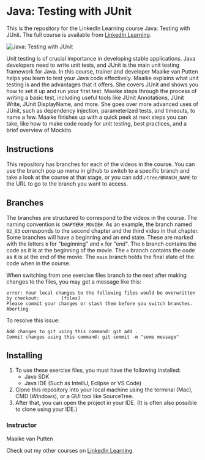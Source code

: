 # Java: Testing with JUnit

This is the repository for the LinkedIn Learning course Java: Testing with JUnit. The full course is available
from [LinkedIn Learning][lil-course-url].

![Java: Testing with JUnit][lil-thumbnail-url]

Unit testing is of crucial importance in developing stable applications. Java developers need to write unit tests, and
JUnit is the main unit testing framework for Java. In this course, trainer and developer Maaike van Putten helps you
learn to test your Java code effectively. Maaike explains what unit testing is and the advantages that it offers. She
covers JUnit and shows you how to set it up and run your first test. Maaike steps through the process of writing a basic
test, including useful tools like JUnit Annotations, JUnit Write, JUnit DisplayName, and more. She goes over more
advanced uses of JUnit, such as dependency injection, parameterized tests, and timeouts, to name a few. Maaike finishes
up with a quick peek at next steps you can take, like how to make code ready for unit testing, best practices, and a
brief overview of Mockito.

## Instructions

This repository has branches for each of the videos in the course. You can use the branch pop up menu in github to
switch to a specific branch and take a look at the course at that stage, or you can add `/tree/BRANCH_NAME` to the URL
to go to the branch you want to access.

## Branches

The branches are structured to correspond to the videos in the course. The naming convention is `CHAPTER#_MOVIE#`. As an
example, the branch named `02_03` corresponds to the second chapter and the third video in that chapter.
Some branches will have a beginning and an end state. These are marked with the letters `b` for "beginning" and `e`
for "end". The `b` branch contains the code as it is at the beginning of the movie. The `e` branch contains the code as
it is at the end of the movie. The `main` branch holds the final state of the code when in the course.

When switching from one exercise files branch to the next after making changes to the files, you may get a message like
this:

    error: Your local changes to the following files would be overwritten by checkout:        [files]
    Please commit your changes or stash them before you switch branches.
    Aborting

To resolve this issue:

    Add changes to git using this command: git add .
	Commit changes using this command: git commit -m "some message"

## Installing

1. To use these exercise files, you must have the following installed:
    - Java SDK
    - Java IDE (Such as IntelliJ, Eclipse or VS Code)
2. Clone this repository into your local machine using the terminal (Mac), CMD (Windows), or a GUI tool like SourceTree.
3. After that, you can open the project in your IDE. (It is often also possible to clone using your IDE.)

### Instructor

Maaike van Putten

Check out my other courses on [LinkedIn Learning](https://www.linkedin.com/learning/instructors/maaike-van-putten).

[lil-course-url]: https://www.linkedin.com/learning/java-testing-with-junit-14267963

[lil-thumbnail-url]: https://cdn.lynda.com/course/2424511/2424511-1632245790271-16x9.jpg
